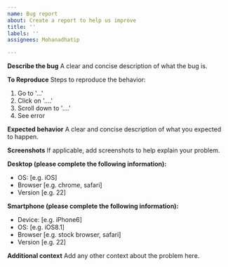 ```yaml
---
name: Bug report
about: Create a report to help us improve
title: ''
labels: ''
assignees: Mohanadhatip

---
```


**Describe the bug**
A clear and concise description of what the bug is.

**To Reproduce**
Steps to reproduce the behavior:
1. Go to '...'
2. Click on '....'
3. Scroll down to '....'
4. See error

**Expected behavior**
A clear and concise description of what you expected to happen.

**Screenshots**
If applicable, add screenshots to help explain your problem.

**Desktop (please complete the following information):**
 - OS: [e.g. iOS]
 - Browser [e.g. chrome, safari]
 - Version [e.g. 22]

**Smartphone (please complete the following information):**
 - Device: [e.g. iPhone6]
 - OS: [e.g. iOS8.1]
 - Browser [e.g. stock browser, safari]
 - Version [e.g. 22]

**Additional context**
Add any other context about the problem here.
